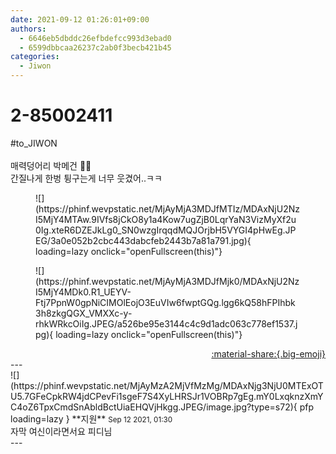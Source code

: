```yaml
---
date: 2021-09-12 01:26:01+09:00
authors:
  - 6646eb5dbddc26efbdefcc993d3ebad0
  - 6599dbbcaa26237c2ab0f3becb421b45
categories:
  - Jiwon
---
```


# 2-85002411

<div class="post-container" markdown="1">
<div class="content-container md-sidebar__scrollwrap" markdown="1">

\#to_JIWON<br><br>매력덩어리 박메건 🤣🤣<br>간질나게 한벙 튕구는게 너무 웃겼어..ㅋㅋ<br>
<figure markdown="1">
![](https://phinf.wevpstatic.net/MjAyMjA3MDJfMTIz/MDAxNjU2NzI5MjY4MTAw.9IVfs8jCkO8y1a4Kow7ugZjB0LqrYaN3VizMyXf2u0Ig.xteR6DZEJkLg0_SN0wzgIrqqdMQJOrjbH5VYGI4pHwEg.JPEG/3a0e052b2cbc443dabcfeb2443b7a81a791.jpg){ loading=lazy onclick="openFullscreen(this)"}
</figure>

<figure markdown="1">
![](https://phinf.wevpstatic.net/MjAyMjA3MDJfMjk0/MDAxNjU2NzI5MjY4MDk0.R1_UEYV-Ftj7PpnW0gpNiCIMOlEojO3EuVIw6fwptGQg.lgg6kQ58hFPIhbk3h8zkgQGX_VMXXc-y-rhkWRkcOiIg.JPEG/a526be95e3144c4c9d1adc063c778ef1537.jpg){ loading=lazy onclick="openFullscreen(this)"}
</figure>


</div>
</div>

<div style="text-align: right;" markdown="1">
<a href="https://weverse.io/fromis9/fanpost/2-85002411" style="text-align: right;">:material-share:{.big-emoji}</a>
</div>
---

<div class="comments-container md-sidebar__scrollwrap" markdown="1">
<div class="comment" markdown="1">
<div class='id-container' markdown="1">
![](https://phinf.wevpstatic.net/MjAyMzA2MjVfMzMg/MDAxNjg3NjU0MTExOTU5.7GFeCpkRW4jdCPevFi1sgeF7S4XyLHRSJr1VOBRp7gEg.mY0LxqknzXmYC4oZ6TpxCmdSnAbldBctUiaEHQVjHkgg.JPEG/image.jpg?type=s72){ pfp loading=lazy }
**<span class="artist">지원</span>** <small>Sep 12 2021, 01:30</small><br>
</div>
<div class='comment-body' markdown="1">
자막 여신이라면서요 피디님
</div>
</div>
</div>
---
